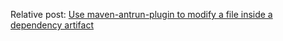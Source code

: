 Relative post: [Use maven-antrun-plugin to modify a file inside a dependency artifact](https://wp.me/p5nm4-3i)
